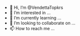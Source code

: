 - 👋 Hi, I’m @VendettaTopkrs
- 👀 I’m interested in ...
- 🌱 I’m currently learning ...
- 💞️ I’m looking to collaborate on ...
- 📫 How to reach me ...

<!---
VendettaTopkrs/VendettaTopkrs is a ✨ special ✨ repository because its `README.md` (this file) appears on your GitHub profile.
You can click the Preview link to take a look at your changes.
--->

